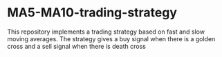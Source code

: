 # MA5-MA10-trading-strategy
This repository implements a trading strategy based on fast and slow moving averages. The strategy gives a buy signal when there is a golden cross and a sell signal when there is death cross
